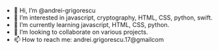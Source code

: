 - 👋 Hi, I’m @andrei-grigorescu
- 👀 I’m interested in javascript, cryptography, HTML, CSS, python, swift.
- 🌱 I’m currently learning javascript, HTML, CSS, python.
- 💞️ I’m looking to collaborate on various projects.
- 📫 How to reach me: andrei.grigorescu.17@gmailcom

<!---
andrei-grigorescu/andrei-grigorescu is a ✨ special ✨ repository because its `README.md` (this file) appears on your GitHub profile.
You can click the Preview link to take a look at your changes.
--->
